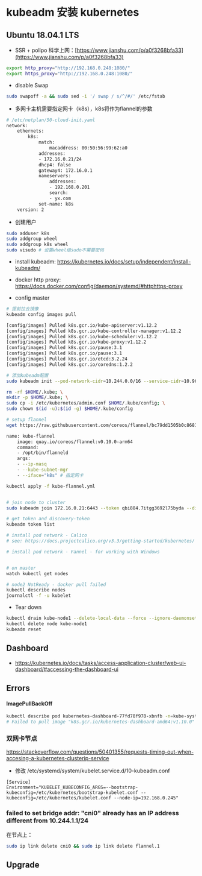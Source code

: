 # kubeadm 安装 kubernetes

## Ubuntu 18.04.1 LTS

* SSR + polipo 科学上网：[https://www.jianshu.com/p/a0f3268bfa33](https://www.jianshu.com/p/a0f3268bfa33)

``` bash
export http_proxy="http://192.168.0.248:1080/"
export https_proxy="http://192.168.0.248:1080/"
```
* disable Swap 

``` bash
sudo swapoff -a && sudo sed -i '/ swap / s/^/#/' /etc/fstab
```

* 多网卡主机需要指定网卡（k8s），k8s将作为flannel的参数

``` bash
# /etc/netplan/50-cloud-init.yaml
network:
    ethernets:
        k8s:
            match:
                macaddress: 00:50:56:99:62:a0
            addresses:
            - 172.16.0.21/24
            dhcp4: false
            gateway4: 172.16.0.1
            nameservers:
                addresses:
                - 192.168.0.201
                search:
                - yx.com
            set-name: k8s
    version: 2

```

* 创建用户

``` bash
sudo adduser k8s
sudo addgroup wheel
sudo addgroup k8s wheel
sudo visudo # 设置wheel组sudo不需要密码
```

* install kubeadm: https://kubernetes.io/docs/setup/independent/install-kubeadm/

* docker http proxy: https://docs.docker.com/config/daemon/systemd/#httphttps-proxy

* config master

``` bash
# 提前拉去镜像
kubeadm config images pull

[config/images] Pulled k8s.gcr.io/kube-apiserver:v1.12.2
[config/images] Pulled k8s.gcr.io/kube-controller-manager:v1.12.2
[config/images] Pulled k8s.gcr.io/kube-scheduler:v1.12.2
[config/images] Pulled k8s.gcr.io/kube-proxy:v1.12.2
[config/images] Pulled k8s.gcr.io/pause:3.1
[config/images] Pulled k8s.gcr.io/pause:3.1
[config/images] Pulled k8s.gcr.io/etcd:3.2.24
[config/images] Pulled k8s.gcr.io/coredns:1.2.2

# 添加kubeadm配置
sudo kubeadm init --pod-network-cidr=10.244.0.0/16 --service-cidr=10.96.0.0/12 --apiserver-advertise-address=172.16.0.21

rm -rf $HOME/.kube; \
mkdir -p $HOME/.kube; \
sudo cp -i /etc/kubernetes/admin.conf $HOME/.kube/config; \
sudo chown $(id -u):$(id -g) $HOME/.kube/config 

# setup flannel
wget https://raw.githubusercontent.com/coreos/flannel/bc79dd1505b0c8681ece4de4c0d86c5cd2643275/Documentation/kube-flannel.yml

name: kube-flannel
    image: quay.io/coreos/flannel:v0.10.0-arm64
    command:
    - /opt/bin/flanneld
    args:
    - --ip-masq
    - --kube-subnet-mgr
    - --iface="k8s" # 指定网卡

kubectl apply -f kube-flannel.yml


# join node to cluster
sudo kubeadm join 172.16.0.21:6443 --token qbi884.7itgg3692l75byda --discovery-token-ca-cert-hash sha256:e4c01734eb4a989446437c8559897d00926a8a4258bf951d24ad3507096f1efa

# get token and discovery-token
kubeadm token list

# install pod network - Calico 
# see: https://docs.projectcalico.org/v3.3/getting-started/kubernetes/

# install pod network - Fannel - for working with Windows


# on master
watch kubectl get nodes

# node2 NotReady - docker pull failed
kubectl describe nodes
journalctl -f -u kubelet

```

* Tear down 

```bash
kubectl drain kube-node1 --delete-local-data --force --ignore-daemonsets
kubectl delete node kube-node1
kubeadm reset
```

## Dashboard
* https://kubernetes.io/docs/tasks/access-application-cluster/web-ui-dashboard/#accessing-the-dashboard-ui

## Errors

#### ImagePullBackOff

``` bash
kubectl describe pod kubernetes-dashboard-77fd78f978-xbnfb -n=kube-system # 查看日志 
# Failed to pull image "k8s.gcr.io/kubernetes-dashboard-amd64:v1.10.0" : 科学上网
```

### 双网卡节点

https://stackoverflow.com/questions/50401355/requests-timing-out-when-accesing-a-kubernetes-clusterip-service

* 修改 /etc/systemd/system/kubelet.service.d/10-kubeadm.conf
```
[Service]
Environment="KUBELET_KUBECONFIG_ARGS=--bootstrap-kubeconfig=/etc/kubernetes/bootstrap-kubelet.conf --kubeconfig=/etc/kubernetes/kubelet.conf --node-ip=192.168.0.245"
```

### failed to set bridge addr: "cni0" already has an IP address different from 10.244.1.1/24

在节点上：

```bash
sudo ip link delete cni0 && sudo ip link delete flannel.1
```


## Upgrade